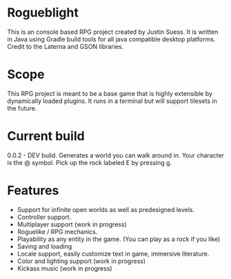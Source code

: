 # Rogueblight 
This is an console based RPG project created by Justin Suess. It is written in Java using Gradle build tools for all java compatible desktop platforms. Credit to the Laterna and GSON libraries.
# Scope
This RPG project is meant to be a base game that is highly extensible by dynamically loaded plugins. It runs in a terminal but will support tilesets in the future.
# Current build 
0.0.2 - DEV build. Generates a world you can walk around in. Your character is the @ symbol. Pick up the rock labeled E by pressing g.  
# Features 
- Support for infinite open worlds as well as predesigned levels.
- Controller support.
- Multiplayer support (work in progress)
- Roguelike / RPG mechanics. 
- Playability as any entity in the game. (You can play as a rock if you like)
- Saving and loading
- Locale support, easily customize text in game, immersive literature. 
- Color and lighting support (work in progress) 
- Kickass music (work in progress) 

